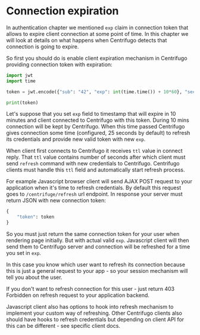 # Connection expiration

In authentication chapter we mentioned `exp` claim in connection token that allows to expire client connection at some point of time. In this chapter we will look at details on what happens when Centrifugo detects that connection is going to expire.

So first you should do is enable client expiration mechanism in Centrifugo providing connection token with expiration:

```python
import jwt
import time

token = jwt.encode({"sub": "42", "exp": int(time.time()) + 10*60}, "secret").decode()

print(token)
```

Let's suppose that you set `exp` field to timestamp that will expire in 10 minutes and client connected to Centrifugo with this token. During 10 mins connection will be kept by Centrifugo. When this time passed Centrifugo gives connection some time (configured, 25 seconds by default) to refresh its credentials and provide new valid token with new `exp`.

When client first connects to Centrifugo it receives `ttl` value in connect reply. That `ttl` value contains number of seconds after which client must send `refresh` command with new credentials to Centrifugo. Centrifugo clients must handle this `ttl` field and automatically start refresh process.

For example Javascript browser client  will send AJAX POST request to your application when it's time to refresh credentials. By default this request goes to `/centrifuge/refresh` url endpoint. In response your server must return JSON with new connection token:

```python
{
    "token": token
}
```

So you must just return the same connection token for your user when rendering page initially. But with actual valid `exp`. Javascript client will then send them to Centrifugo server and connection will be refreshed for a time you set in `exp`.

In this case you know which user want to refresh its connection because this is just a general request to your app - so your session mechanism will tell you about the user.

If you don't want to refresh connection for this user - just return 403 Forbidden on refresh request to your application backend.

Javascript client also has options to hook into refresh mechanism to implement your custom way of refreshing. Other Centrifugo clients also should have hooks to refresh credentials but depending on client API for this can be different - see specific client docs.
